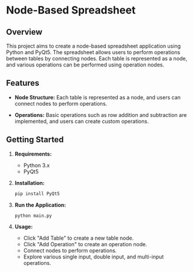 # Node-Based Spreadsheet

## Overview

This project aims to create a node-based spreadsheet application using Python and PyQt5. The spreadsheet allows users to perform operations between tables by connecting nodes. Each table is represented as a node, and various operations can be performed using operation nodes.

## Features

- **Node Structure:** Each table is represented as a node, and users can connect nodes to perform operations.
  
- **Operations:** Basic operations such as row addition and subtraction are implemented, and users can create custom operations.


## Getting Started

1. **Requirements:**
    - Python 3.x
    - PyQt5

2. **Installation:**
    ```bash
    pip install PyQt5
    ```

3. **Run the Application:**
    ```bash
    python main.py
    ```

4. **Usage:**
    - Click "Add Table" to create a new table node.
    - Click "Add Operation" to create an operation node.
    - Connect nodes to perform operations.
    - Explore various single input, double input, and multi-input operations.
